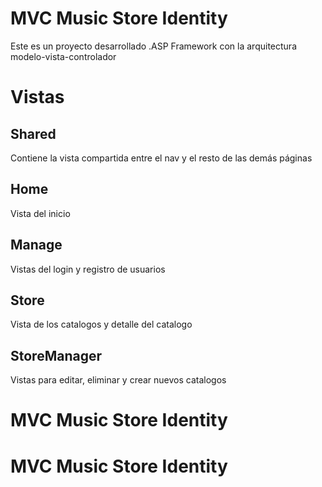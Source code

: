 # MVC Music Store Identity
Este es un proyecto desarrollado .ASP Framework con la arquitectura modelo-vista-controlador


# Vistas

## Shared
Contiene la vista compartida entre el nav y el resto de las demás páginas

## Home
Vista del inicio

## Manage
Vistas del login y registro de usuarios

## Store
Vista de los catalogos y detalle del catalogo

## StoreManager
Vistas para editar, eliminar y crear nuevos catalogos

# MVC Music Store Identity


# MVC Music Store Identity
